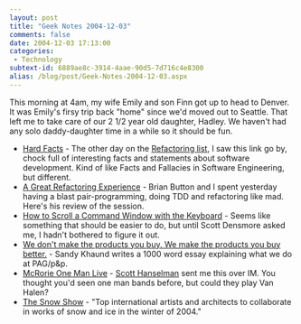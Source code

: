 ```yaml
---
layout: post
title: "Geek Notes 2004-12-03"
comments: false
date: 2004-12-03 17:13:00
categories:
 - Technology
subtext-id: 6889ae8c-3914-4aae-90d5-7d716c4e8300
alias: /blog/post/Geek-Notes-2004-12-03.aspx
---
```



This morning at 4am, my wife Emily and son Finn got up to head to Denver. It was Emily's firsy trip back "home" since we'd moved out to Seattle. That left me to take care of our 2 1/2 year old daughter, Hadley. We haven't had any solo daddy-daughter time in a while so it should be fun. 

  * [Hard Facts](http://www.softwarelogics.co.uk/sl_facts.html) - The other day on the [Refactoring list](http://groups.yahoo.com/group/refactoring/), I saw this link go by, chock full of interesting facts and statements about software development. Kind of like Facts and Fallacies in Software Engineering, but different.
  * [A Great Refactoring Experience](http://dotnetjunkies.com/WebLog/oneagilecoder/archive/2004/12/03/34886.aspx) - Brian Button and I spent yesterday having a blast pair-programming, doing TDD and refactoring like mad. Here's his review of the session.
  * [How to Scroll a Command Window with the Keyboard](http://weblogs.asp.net/scottdensmore/archive/2004/12/02/273801.aspx) - Seems like something that should be easier to do, but until Scott Densmore asked me, I hadn't bothered to figure it out.
  * [We don't make the products you buy. We make the products you buy better.](http://weblogs.asp.net/sandyk/archive/2004/12/02/273815.aspx) - Sandy Khaund writes a 1000 word essay explaining what we do at PAG/p&p.
  * [McRorie One Man Live](http://www.mcrorie.ca/Index.html) - [Scott Hanselman](http://www.hanselman.com/blog/) sent me this over IM. You thought you'd seen one man bands before, but could they play Van Halen?
  * [The Snow Show](http://www.thesnowshow.net/gallery/pictures.php) - "Top international artists and architects to collaborate in works of snow and ice in the winter of 2004."
